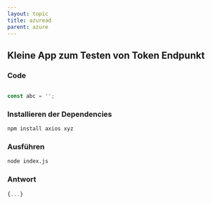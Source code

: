 ```yaml
---
layout: topic
title: azuread
parent: azure
---
```


## Kleine App zum Testen von Token Endpunkt

### Code

```js

const abc = '';

```

### Installieren der Dependencies

```bash
npm install axios xyz
```

### Ausführen

```bash
node index.js
```

### Antwort

```js
{...}
```
